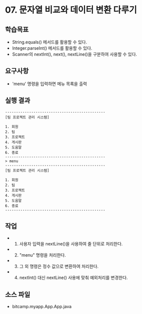 # 07. 문자열 비교와 데이터 변환 다루기

## 학습목표

- String.equals() 메서드를 활용할 수 있다.
- Integer.parseInt() 메서드를 활용할 수 있다.
- Scanner의 nextInt(), next(), nextLine()을 구분하여 사용할 수 있다.

## 요구사항 

- 'menu' 명령을 입력하면 메뉴 목록을 출력

## 실행 결과

```
----------------------------------------------  
[팀 프로젝트 관리 시스템]  

1. 회원
2. 팀
3. 프로젝트
4. 게시판
5. 도움말
6. 종료  
----------------------------------------------  
> menu
----------------------------------------------  
[팀 프로젝트 관리 시스템]  

1. 회원
2. 팀
3. 프로젝트
4. 게시판
5. 도움말
6. 종료  
----------------------------------------------
```

## 작업

- 1) 사용자 입력을 nextLine()을 사용하여 줄 단위로 처리한다.
- 2) "menu" 명령을 처리한다.
- 3) 그 외 명령은 정수 값으로 변환하여 처리한다.
- 4) nextInt() 대신 nextLine() 사용에 맞춰 예외처리를 변경한다.

## 소스 파일

- bitcamp.myapp.App.App.java

